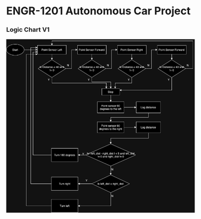 # ENGR-1201 Autonomous Car Project
### Logic Chart V1
![alt text](https://github.com/CryogenicFreeze/ENGR-1201-Project/blob/main/Documentation/Photos/Logic_v2.png?raw=true)

